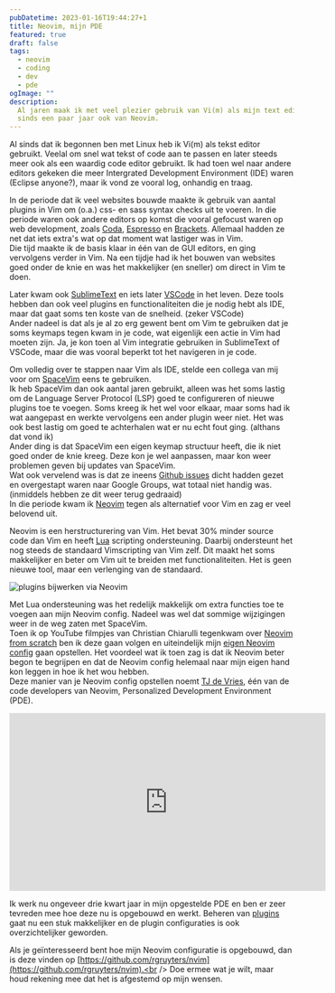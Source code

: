```yaml
---
pubDatetime: 2023-01-16T19:44:27+1
title: Neovim, mijn PDE
featured: true
draft: false
tags:
  - neovim
  - coding
  - dev
  - pde
ogImage: ""
description:
  Al jaren maak ik met veel plezier gebruik van Vi(m) als mijn text editor en
  sinds een paar jaar ook van Neovim.
---
```


Al sinds dat ik begonnen ben met Linux heb ik Vi(m) als tekst editor gebruikt.
Veelal om snel wat tekst of code aan te passen en later steeds meer ook als een
waardig code editor gebruikt. Ik had toen wel naar andere editors gekeken die
meer Intergrated Development Environment (IDE) waren (Eclipse anyone?), maar ik
vond ze vooral log, onhandig en traag.

In de periode dat ik veel websites bouwde maakte ik gebruik van aantal plugins
in Vim om (o.a.) css- en sass syntax checks uit te voeren. In die periode waren
ook andere editors op komst die vooral gefocust waren op web development, zoals
[Coda](https://panic.com/coda), [Espresso](https://espressoapp.com) en
[Brackets](https://brackets.io). Allemaal hadden ze net dat iets extra's wat op
dat moment wat lastiger was in Vim.<br />
Die tijd maakte ik de basis klaar in één van de GUI editors, en ging vervolgens
verder in Vim. Na een tijdje had ik het bouwen van websites goed onder de knie
en was het makkelijker (en sneller) om direct in Vim te doen.

Later kwam ook [SublimeText](https://sublimetext.com) en iets later [VSCode](https://code.visualstudio.com)
in het leven.
Deze tools hebben dan ook veel plugins en functionaliteiten die je nodig hebt
als IDE, maar dat gaat soms ten koste van de snelheid. (zeker VSCode)<br />
Ander nadeel is dat als je al zo erg gewent bent om Vim te gebruiken dat je
soms keymaps tegen kwam in je code, wat eigenlijk een actie in Vim had moeten
zijn. Ja, je kon toen al Vim integratie gebruiken in SublimeText of VSCode,
maar die was vooral beperkt tot het navigeren in je code.

Om volledig over te stappen naar Vim als IDE, stelde een collega van mij voor om
[SpaceVim](https://spacevim.org) eens te gebruiken.<br />
Ik heb SpaceVim dan ook aantal jaren gebruikt, alleen was het soms lastig om de
Language Server Protocol (LSP) goed te configureren of nieuwe plugins toe te
voegen.
Soms kreeg ik het wel voor elkaar, maar soms had ik wat aangepast en werkte
vervolgens een ander plugin weer niet.
Het was ook best lastig om goed te achterhalen wat er nu echt fout ging.
(althans dat vond ik)<br />
Ander ding is dat SpaceVim een eigen keymap structuur heeft, die ik niet goed
onder de knie kreeg. Deze kon je wel aanpassen, maar kon weer problemen geven
bij updates van SpaceVim.<br />
Wat ook vervelend was is dat ze ineens [Github issues](https://github.com/SpaceVim/SpaceVim/issues)
dicht hadden gezet en overgestapt waren naar Google Groups, wat totaal niet
handig was. (inmiddels hebben ze dit weer terug gedraaid)<br />
In die periode kwam ik [Neovim](https://neovim.org) tegen als alternatief voor
Vim en zag er veel belovend uit.

Neovim is een herstructurering van Vim. Het bevat 30% minder source code dan Vim
en heeft [Lua](https://lua.org) scripting ondersteuning. Daarbij ondersteunt
het nog steeds de standaard Vimscripting van Vim zelf. Dit maakt het soms
makkelijker en beter om Vim uit te breiden met functionaliteiten. Het is geen
nieuwe tool, maar een verlenging van de standaard.

![plugins bijwerken via Neovim](/assets/posts/plugins-bijwerken-via-neovim.png)

Met Lua ondersteuning was het redelijk makkelijk om extra functies toe te voegen
aan mijn Neovim config. Nadeel was wel dat sommige wijzigingen weer in de weg
zaten met SpaceVim.<br />
Toen ik op YouTube filmpjes van Christian Chiarulli tegenkwam over [Neovim from scratch](https://www.youtube.com/playlist?list=PLhoH5vyxr6Qq41NFL4GvhFp-WLd5xzIzZ)
ben ik deze gaan volgen en uiteindelijk mijn [eigen Neovim config](https://github.com/rgruyters/nvim)
gaan opstellen. Het voordeel wat ik toen zag is dat ik Neovim beter begon te
begrijpen en dat de Neovim config helemaal naar mijn eigen hand kon leggen in hoe ik
het wou hebben.<br />
Deze manier van je Neovim config opstellen noemt [TJ de Vries](https://github.com/tjdevries/),
één van de code developers van Neovim, Personalized Development Environment (PDE).

<div class="vid"><iframe width="560" height="315" src="https://www.youtube.com/embed/QMVIJhC9Veg?rel=0" title="YouTube video player" frameborder="0" allow="accelerometer; autoplay; clipboard-write; encrypted-media; gyroscope; picture-in-picture; web-share" allowfullscreen></iframe></div>

Ik werk nu ongeveer drie kwart jaar in mijn opgestelde PDE en ben er zeer
tevreden mee hoe deze nu is opgebouwd en werkt. Beheren van [plugins](https://github.com/rgruyters/nvim/tree/main/lua/custom/plugins)
gaat nu een stuk makkelijker en de plugin configuraties is ook overzichtelijker geworden.

Als je geïnteresseerd bent hoe mijn Neovim configuratie is opgebouwd, dan is deze
vinden op [https://github.com/rgruyters/nvim](https://github.com/rgruyters/nvim).<br />
Doe ermee wat je wilt, maar houd rekening mee dat het is afgestemd op mijn
wensen.
